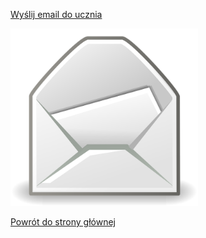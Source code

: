 <html lang="pl">
<head>
<meta charset="UTF-8">
<meta name="viewport" content="width=device-width, initial-scale=1.0">
</head>
<body>
<p><a href="mailto:kacper.wp1@wp.pl">Wyślij email do ucznia</a></p>
<img src="/poczta.jpg" alt="poczta1.png" width="300">
<p><a href="http://www.indexhtml.pl">Powrót do strony głównej</a></p>
</body>
</html>
